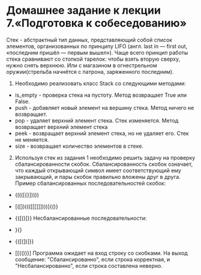 # Домашнее задание к лекции 7.«Подготовка к собеседованию»
Стек - абстрактный тип данных, представляющий собой список элементов, организованных по принципу LIFO (англ. last in — first out, «последним пришёл — первым вышел»). Чаще всего принцип работы стека сравнивают со стопкой тарелок: чтобы взять вторую сверху, нужно снять верхнюю. Или с магазином в огнестрельном оружии(стрельба начнётся с патрона, заряженного последним).

1. Необходимо реализовать класс Stack со следующими методами:
* is_empty - проверка стека на пустоту. Метод возвращает True или False.
* push - добавляет новый элемент на вершину стека. Метод ничего не возвращает.
* pop - удаляет верхний элемент стека. Стек изменяется. Метод возвращает верхний элемент стека
* peek - возвращает верхний элемент стека, но не удаляет его. Стек не меняется.
* size - возвращает количество элементов в стеке.
2. Используя стек из задания 1 необходимо решить задачу на проверку сбалансированности скобок. Сбалансированность скобок означает, что каждый открывающий символ имеет соответствующий ему закрывающий, и пары скобок правильно вложены друг в друга.
Пример сбалансированных последовательностей скобок:

* (((([{}]))))
* [([])((([[[]]])))]{()}
* {{[()]}}
Несбалансированные последовательности:

* }{}
* {{[(])]}}
* [[{())}]
Программа ожидает на вход строку со скобками. На выход сообщение: "Сбалансированно", если строка корректная, и "Несбалансированно", если строка составлена неверно.